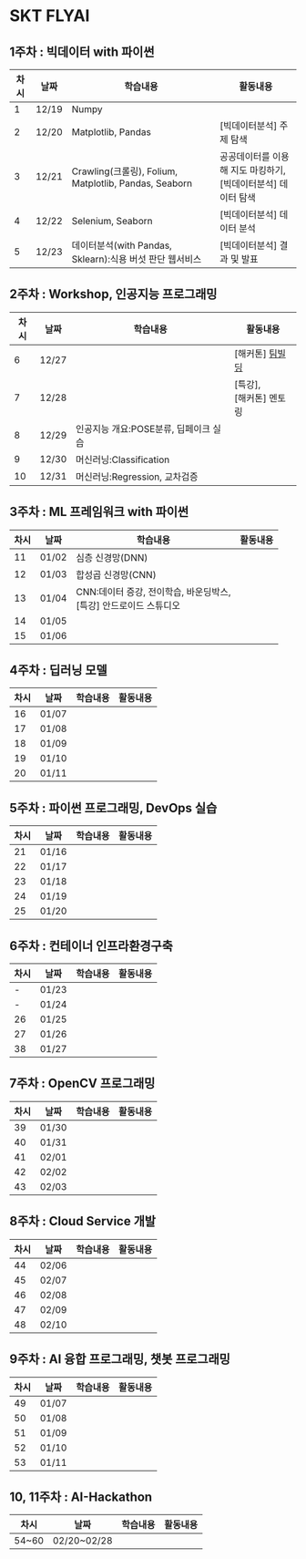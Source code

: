 # SKT FLYAI

## 1주차 : 빅데이터 with 파이썬
|차시|날짜|학습내용|활동내용|
|---|---|---|---|
|1|12/19|Numpy||
|2|12/20|Matplotlib, Pandas|[빅데이터분석] 주제 탐색| 
|3|12/21|Crawling(크롤링), Folium, Matplotlib, Pandas, Seaborn|공공데이터를 이용해 지도 마킹하기, <br> [빅데이터분석] 데이터 탐색|
|4|12/22|Selenium, Seaborn|[빅데이터분석] 데이터 분석|
|5|12/23|데이터분석(with Pandas, Sklearn):식용 버섯 판단 웹서비스|[빅데이터분석] 결과 및 발표|


## 2주차 : Workshop, 인공지능 프로그래밍
|차시|날짜|학습내용|활동내용|
|---|---|---|---|
|6|12/27||[해커톤] [팀빌딩](https://github.com/tommorrow-zip)|
|7|12/28||[특강], <br> [해커톤] 멘토링|
|8|12/29|인공지능 개요:POSE분류, 딥페이크 실습||
|9|12/30|머신러닝:Classification||
|10|12/31|머신러닝:Regression, 교차검증||


## 3주차 : ML 프레임워크 with 파이썬
|차시|날짜|학습내용|활동내용|
|---|---|---|---|
|11|01/02|심층 신경망(DNN)||
|12|01/03|합성곱 신경망(CNN)||
|13|01/04|CNN:데이터 증강, 전이학습, 바운딩박스, <br> [특강] 안드로이드 스튜디오||
|14|01/05|||
|15|01/06|||


## 4주차 : 딥러닝 모델
|차시|날짜|학습내용|활동내용|
|---|---|---|---|
|16|01/07|||
|17|01/08|||
|18|01/09|||
|19|01/10|||
|20|01/11|||


## 5주차 : 파이썬 프로그래밍, DevOps 실습
|차시|날짜|학습내용|활동내용|
|---|---|---|---|
|21|01/16|||
|22|01/17|||
|23|01/18|||
|24|01/19|||
|25|01/20|||


## 6주차 : 컨테이너 인프라환경구축
|차시|날짜|학습내용|활동내용|
|---|---|---|---|
|-|01/23|||
|-|01/24|||
|26|01/25|||
|27|01/26|||
|38|01/27|||


## 7주차 : OpenCV 프로그래밍
|차시|날짜|학습내용|활동내용|
|---|---|---|---|
|39|01/30|||
|40|01/31|||
|41|02/01|||
|42|02/02|||
|43|02/03|||


## 8주차 : Cloud Service 개발
|차시|날짜|학습내용|활동내용|
|---|---|---|---|
|44|02/06|||
|45|02/07|||
|46|02/08|||
|47|02/09|||
|48|02/10|||


## 9주차 : AI 융합 프로그래밍, 챗봇 프로그래밍
|차시|날짜|학습내용|활동내용|
|---|---|---|---|
|49|01/07|||
|50|01/08|||
|51|01/09|||
|52|01/10|||
|53|01/11|||


## 10, 11주차 : AI-Hackathon
|차시|날짜|학습내용|활동내용|
|---|---|---|---|
|54~60|02/20~02/28|||
